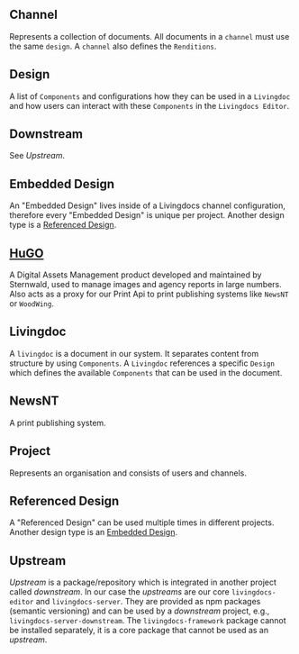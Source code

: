 
## Channel

Represents a collection of documents. All documents in a `channel` must use
the same `design`. A `channel` also defines the `Renditions`.

## Design

A list of `Components` and configurations how they can be used
in a `Livingdoc` and how users can interact with these `Components` in the
`Livingdocs Editor`.

## Downstream

See *Upstream*.

## Embedded Design

An "Embedded Design" lives inside of a Livingdocs channel configuration, therefore every "Embedded Design" is unique per project.
Another design type is a [Referenced Design](#referenced-design).

## [HuGO](http://www.sternwald.com/hugo/)

A Digital Assets Management product developed and maintained by Sternwald, used
to manage images and agency reports in large numbers. Also acts as a proxy for
our Print Api to print publishing systems like `NewsNT` or `WoodWing`.

## Livingdoc

A `livingdoc` is a document in our system. It separates content from structure
by using `Components`. A `Livingdoc` references a specific `Design` which
defines the available `Components` that can be used in the document.

## NewsNT

A print publishing system.

## Project

Represents an organisation and consists of users and channels.

## Referenced Design

A "Referenced Design" can be used multiple times in different projects.
Another design type is an [Embedded Design](#embedded-design).

## Upstream

*Upstream* is a package/repository which is integrated in another project called
*downstream*. In our case the *upstreams* are our core `livingdocs-editor` and
`livingdocs-server`. They are provided as npm packages (semantic versioning) and
can be used by a *downstream* project, e.g., `livingdocs-server-downstream`. The
`livingdocs-framework` package cannot be installed separately, it is a core
package that cannot be used as an *upstream*.
